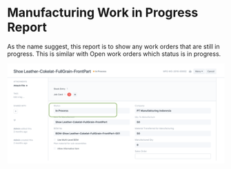 # Manufacturing Work in Progress Report

As the name suggest, this report is to show any work orders that are still in progress. This is similar with Open work orders which status is in progress. 

<img class="screenshot" alt="WIP report" src="./assets/wip-report.png">